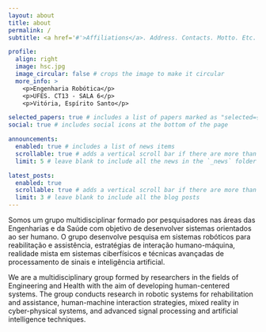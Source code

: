 ```yaml
---
layout: about
title: about
permalink: /
subtitle: <a href='#'>Affiliations</a>. Address. Contacts. Motto. Etc.

profile:
  align: right
  image: hsc.jpg
  image_circular: false # crops the image to make it circular
  more_info: >
    <p>Engenharia Robótica</p>
    <p>UFES. CT13 - SALA 6</p>
    <p>Vitória, Espírito Santo</p>

selected_papers: true # includes a list of papers marked as "selected={true}"
social: true # includes social icons at the bottom of the page

announcements:
  enabled: true # includes a list of news items
  scrollable: true # adds a vertical scroll bar if there are more than 3 news items
  limit: 5 # leave blank to include all the news in the `_news` folder

latest_posts:
  enabled: true
  scrollable: true # adds a vertical scroll bar if there are more than 3 new posts items
  limit: 3 # leave blank to include all the blog posts
---
```


Somos um grupo multidisciplinar formado por pesquisadores nas áreas das Engenharias e da Saúde com objetivo de desenvolver sistemas orientados ao ser humano. O grupo desenvolve pesquisa em sistemas robóticos para reabilitação e assistência, estratégias de interação humano-máquina, realidade mista em sistemas ciberfísicos e técnicas avançadas de processamento de sinais e inteligência artificial.


We are a multidisciplinary group formed by researchers in the fields of Engineering and Health with the aim of developing human-centered systems. The group conducts research in robotic systems for rehabilitation and assistance, human-machine interaction strategies, mixed reality in cyber-physical systems, and advanced signal processing and artificial intelligence techniques.
